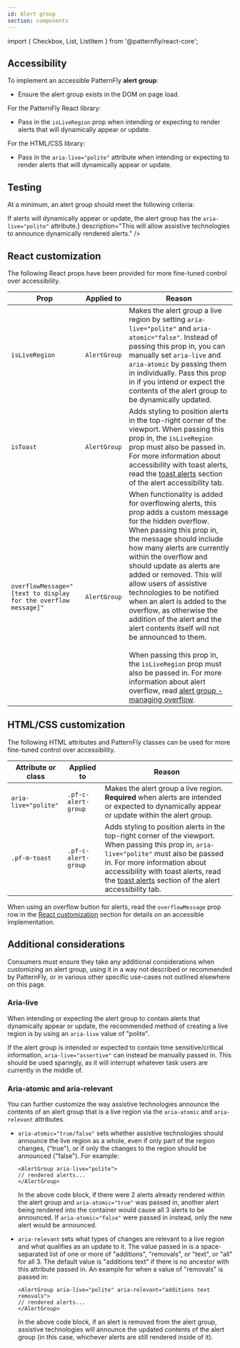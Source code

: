 ```yaml
---
id: Alert group
section: components
---
```


import { Checkbox, List, ListItem } from '@patternfly/react-core';

## Accessibility

To implement an accessible PatternFly **alert group**:

- Ensure the alert group exists in the DOM on page load.

For the PatternFly React library:

- Pass in the `isLiveRegion` prop when intending or expecting to render alerts that will dynamically appear or update.

For the HTML/CSS library:

- Pass in the `aria-live="polite"` attribute when intending or expecting to render alerts that will dynamically appear or update.

## Testing

At a minimum, an alert group should meet the following criteria:

<List isPlain>
  <ListItem>
    <Checkbox id="alertGroup-a11y-checkbox-1" label="The alert group exists on page load and is not dynamically rendered." description="This should always exist in the DOM, especially when alerts will dynamically appear or update within it." />
  </ListItem>
  <ListItem>
    <Checkbox id="alertGroup-a11y-checkbox-2" label={<span>If alerts will dynamically appear or update, the alert group has the <code class="ws-code">aria-live="polite"</code> attribute.</span>} description="This will allow assistive technologies to announce dynamically rendered alerts." />
  </ListItem>
</List>

## React customization

The following React props have been provided for more fine-tuned control over accessibility.

| Prop | Applied to | Reason | 
|---|---|---|
| `isLiveRegion` | `AlertGroup` | Makes the alert group a live region by setting `aria-live="polite"` and `aria-atomic="false"`. Instead of passing this prop in, you can manually set `aria-live` and `aria-atomic` by passing them in individually. Pass this prop in if you intend or expect the contents of the alert group to be dynamically updated. |
| `isToast` | `AlertGroup` | Adds styling to position alerts in the top-right corner of the viewport. When passing this prop in, the `isLiveRegion` prop must also be passed in. For more information about accessibility with toast alerts, read the [toast alerts](/components/alert/accessibility#toast-alerts) section of the alert accessibility tab. |
| `overflowMessage="[text to display for the overflow message]"` | `AlertGroup` | When functionality is added for overflowing alerts, this prop adds a custom message for the hidden overflow. When passing this prop in, the message should include how many alerts are currently within the overflow and should update as alerts are added or removed. This will allow users of assistive technologies to be notified when an alert is added to the overflow, as otherwise the addition of the alert and the alert contents itself will not be announced to them. <br/><br/> When passing this prop in, the `isLiveRegion` prop must also be passed in. For more information about alert overflow, read [alert group - managing overflow](/components/alert-group/design-guidelines#managing-overflow). |

## HTML/CSS customization

The following HTML attributes and PatternFly classes can be used for more fine-tuned control over accessibility.

| Attribute or class | Applied to | Reason | 
|---|---|---|
| `aria-live="polite"` | `.pf-c-alert-group` | Makes the alert group a live region. **Required** when alerts are intended or expected to dynamically appear or update within the alert group. |
| `.pf-m-toast` | `.pf-c-alert-group` | Adds styling to position alerts in the top-right corner of the viewport. When passing this prop in, `aria-live="polite"` must also be passed in. For more information about accessibility with toast alerts, read the [toast alerts](/components/alert/accessibility#toast-alerts) section of the alert accessibility tab. |

When using an overflow button for alerts, read the `overflowMessage` prop row in the [React customization](#react-customization) section for details on an accessible implementation.

## Additional considerations

Consumers must ensure they take any additional considerations when customizing an alert group, using it in a way not described or recommended by PatternFly, or in various other specific use-cases not outlined elsewhere on this page.

### Aria-live

When intending or expecting the alert group to contain alerts that dynamically appear or update, the recommended method of creating a live region is by using an `aria-live` value of "polite".

If the alert group is intended or expected to contain time sensitive/critical information, `aria-live="assertive"` can instead be manually passed in. This should be used sparingly, as it will interrupt whatever task users are currently in the middle of.

### Aria-atomic and aria-relevant

You can further customize the way assistive technologies announce the contents of an alert group that is a live region via the `aria-atomic` and `aria-relevant` attributes.

- `aria-atomic="true/false"` sets whether assistive technologies should announce the live region as a whole, even if only part of the region changes, ("true"), or if only the changes to the region should be announced ("false"). For example:

  ```noLive
  <AlertGroup aria-live="polite">
  // rendered alerts...
  </AlertGroup>
  ```

  In the above code block, if there were 2 alerts already rendered within the alert group and `aria-atomic="true"` was passed in, another alert being rendered into the container would cause all 3 alerts to be announced. If `aria-atomic="false"` were passed in instead, only the new alert would be announced.

- `aria-relevant` sets what types of changes are relevant to a live region and what qualifies as an update to it. The value passed in is a space-separated list of one or more of "additions", "removals", or "text", or "all" for all 3. The default value is "additions text" if there is no ancestor with this attribute passed in. An example for when a value of "removals" is passed in:

  ```noLive
  <AlertGroup aria-live="polite" aria-relevant="additions text removals">
  // rendered alerts...
  </AlertGroup>
  ```

  In the above code block, if an alert is removed from the alert group, assistive technologies will announce the updated contents of the alert group (in this case, whichever alerts are still rendered inside of it).